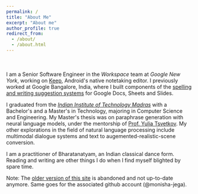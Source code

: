 ```yaml
---
permalink: /
title: "About Me"
excerpt: "About me"
author_profile: true
redirect_from: 
  - /about/
  - /about.html
---
```


<br> <br>
I am a Senior Software Engineer in the _Workspace_ team at _Google New York_, working on [Keep](https://www.google.com/keep/), Android's native notetaking editor. I previously worked at Google Bangalore, India, where I built components of the [spelling and writing suggestion systems](https://support.google.com/docs/answer/57859?hl=en&co=GENIE.Platform%3DDesktop&oco=0) for Google Docs, Sheets and Slides. 

I graduated from the [_Indian Institute of Technology Madras_](https://www.iitm.ac.in/) with a Bachelor's and a Master's in Technology, majoring in Computer Science and Engineering. My Master's thesis was on paraphrase generation with neural language models, under the mentorship of [Prof. Yulia Tsvetkov](https://homes.cs.washington.edu/~yuliats/). My other explorations in the field of natural language processing include multimodal dialogue systems and text to augemented-realistic-scene conversion.

I am a practitioner of Bharatanatyam, an Indian classical dance form. Reading and writing are other things I do when I find myself blighted by spare time.

Note: The [older version of this site](https://monisha-jega.github.io/) is abandoned and not up-to-date anymore. Same goes for the associated github account (@monisha-jega).
